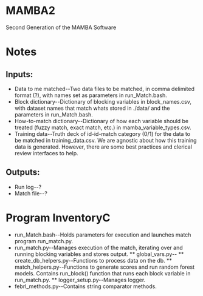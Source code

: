 # MAMBA2
Second Generation of the MAMBA Software

# Notes

## Inputs: 

* Data to me matched--Two data files to be matched, in comma delimited format (?), with names set as parameters in run_Match.bash. 
* Block dictionary--Dictionary of blocking variables in block_names.csv, with dataset names that match whats stored in ./data/ and the parameters in run_Match.bash.
* How-to-match dictionary--Dictionary of how each variable should be treated (fuzzy match, exact match, etc.) in mamba_variable_types.csv. 
* Training data--Truth deck of id-id-match category (0/1) for the data to be matched in training_data.csv. We are agnostic about how this training data is generated. However, there are some best practices and clerical review interfaces to help. 

## Outputs:

* Run log--?
* Match file--?

# Program InventoryC

* run_Match.bash--Holds parameters for execution and launches match program run_match.py. 
* run_match.py--Manages execution of the match, iterating over and running blocking variables and stores output. 
** global_vars.py--
** create_db_helpers.py--Functions to process data on the db.
** match_helpers.py--Functions to generate scores and run random forest models. Contains run_block() function that runs each block variable in run_match.py.
** logger_setup.py--Manages logger.
* febrl_methods.py--Contains string comparator methods.
